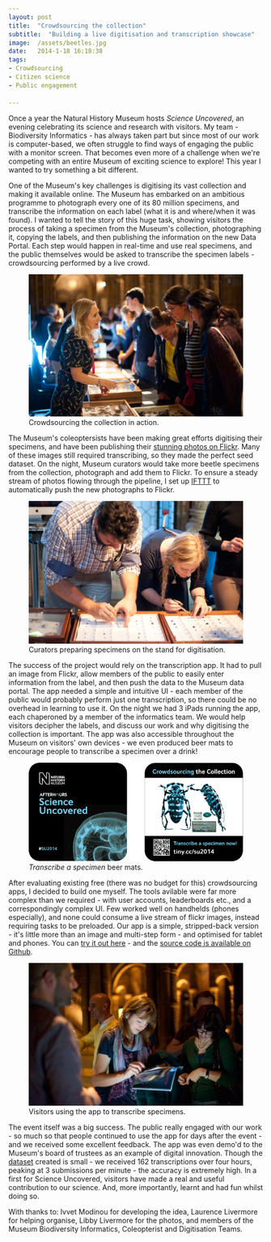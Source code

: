 ```yaml
---
layout: post
title:  "Crowdsourcing the collection"
subtitle:  "Building a live digitisation and transcription showcase"
image:  /assets/beetles.jpg
date:   2014-1-18 16:18:38
tags:
- Crowdsourcing
- Citizen science
- Public engagement

---
```

Once a year the Natural History Museum hosts <em>Science Uncovered</em>, an evening celebrating its science and research with visitors.  My team - Biodiversity Informatics - has always taken part but since most of our work is computer-based, we often struggle to find ways of engaging the public with a monitor screen. That becomes even more of a challenge when we're competing with an entire Museum of exciting science to explore! This year I wanted to try something a bit different.

One of the Museum's key challenges is digitising its vast collection and making it available online. The Museum has embarked on an ambitious programme to photograph every one of its 80 million specimens, and transcribe the information on each label (what it is and where/when it was found).  I wanted to tell the story of this huge task, showing visitors the process of taking a specimen from the Museum's collection, photographing it, copying the labels, and then publishing the information on the new Data Portal.  Each step would happen in real-time and use real specimens, and the public themselves would be asked to transcribe the specimen labels - crowdsourcing performed by a live crowd.  

<figure>
    <img src="/assets/DSC_0710.jpg" title="Crowdsourcing the collection" />
    <figcaption>Crowdsourcing the collection in action.</figcaption>
</figure>

The Museum's coleoptersists have been making great efforts digitising their specimens, and have been publishing their <a href="https://www.flickr.com/photos/nhm_beetle_id/" target="_blank" title="NHM Beetles and Bugs' Photostream">stunning photos on Flickr</a>.  Many of these images still required transcribing, so they made the perfect seed dataset.  On the night, Museum curators would take more beetle specimens from the collection, photograph and add them to Flickr. To ensure a steady stream of photos flowing through the pipeline, I set up <a href="https://ifttt.com/" title="If This Then That" target="_blank">IFTTT</a> to automatically push the new photographs to Flickr.

<figure>
    <img src="/assets/DSC_0684.jpg" title="Beetle specimens" />
    <figcaption>Curators preparing specimens on the stand for digitisation.</figcaption>
</figure>

The success of the project would rely on the transcription app. It had to pull an image from Flickr, allow members of the public to easily enter information from the label, and then push the data to the Museum data portal.  The app needed a simple and intuitive UI - each member of the public would probably perform just one transcription, so there could be no overhead in learning to use it.  On the night we had 3 iPads running the app, each chaperoned by a member of the informatics team.  We would help visitors decipher the labels, and discuss our work and why digitising the collection is important. The app was also accessible throughout the Museum on visitors' own devices - we even produced beer mats to encourage people to transcribe a specimen over a drink!

<figure>
    <img src="/assets/beer-mat.gif" title="Transcribe a specimen beer mats" />
    <figcaption><em>Transcribe a specimen</em> beer mats.</figcaption>
</figure>

After evaluating existing free (there was no budget for this) crowdsourcing apps, I decided to build one myself.  The tools avilable were far more complex than we required - with user accounts, leaderboards etc., and a correspondingly complex UI. Few worked well on handhelds (phones especially), and none could consume a live stream of flickr images, instead requiring tasks to be preloaded. Our app is a simple, stripped-back version - it's little more than an image and multi-step form - and optimised for tablet and phones.  You can <a href="http://su2014.benscott.co.uk/" title="Crowdsourcing the collection app" target="_blank">try it out here</a> - and the <a href="https://github.com/NaturalHistoryMuseum/su2014" target="_blank">source code is available on Github</a>.

<figure>
    <img src="/assets/DSC_0752.jpg" title="Visitors using the app to transcribe specimens" />
    <figcaption>Visitors using the app to transcribe specimens.</figcaption>
</figure>

The event itself was a big success.  The public really engaged with our work - so much so that people continued to use the app for days after the event - and we received some excellent feedback.  The app was even demo'd to the Museum's board of trustees as an example of digital innovation. Though the <a href="http://data.nhm.ac.uk/dataset/crowdsourcing-the-collection/resource/07555c45-ed3f-4178-83a4-dfa0144e35d2" title="Crowdsourcing the collection dataset" target="_blank">dataset</a> created is small - we received 162 transcriptions over four hours, peaking at 3 submissions per minute - the accuracy is extremely high.  In a first for Science Uncovered, visitors have made a real and useful contribution to our science.  And, more importantly, learnt and had fun whilst doing so.   



<p class="credits">With thanks to: Ivvet Modinou for developing the idea, Laurence Livermore for helping organise, Libby Livermore for the photos, and members of the Museum Biodiversity Informatics, Coleopterist and Digitisation Teams.</p>